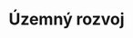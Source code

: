 ---
weight: 8
title: Územný rozvoj 
icon: 007.png
color: "#000000"
commonExpenses:
  title: prevadzkove vydavky
  amount: 66 136
  list:
  - title: prevádzkové výdavky na prenesený výkon činností štátu na úseku stavebného úradu, špeciálneho stavebného úradu a štátneho fondu rozvoja bývania
capitalExpenses:
  title: vydavky na projekty
  amount:  42 757
  list:
  - title: Územný plán zóny Kapitulský dvor
    amount: 34 757
  - title: Spracovanie prieskumov a rozborov územného plánu
    amount: 8 000
---